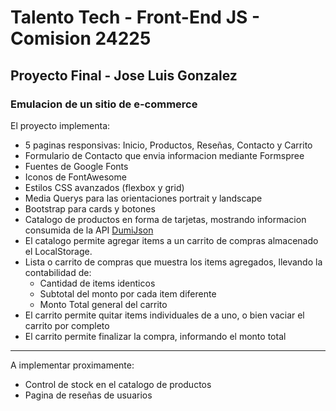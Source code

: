 # Talento Tech - Front-End JS - Comision 24225
## Proyecto Final - Jose Luis Gonzalez
### Emulacion de un sitio de e-commerce

El proyecto implementa:
- 5 paginas responsivas: Inicio, Productos, Reseñas, Contacto y Carrito
- Formulario de Contacto que envia informacion mediante Formspree
- Fuentes de Google Fonts
- Iconos de FontAwesome
- Estilos CSS avanzados (flexbox y grid)
- Media Querys para las orientaciones portrait y landscape
- Bootstrap para cards y botones
- Catalogo de productos en forma de tarjetas, mostrando informacion consumida de la API [DumiJson](https://dummyjson.com/products)
- El catalogo permite agregar items a un carrito de compras almacenado el LocalStorage.
- Lista o carrito de compras que muestra los items agregados, llevando la contabilidad de:
    - Cantidad de items identicos
    - Subtotal del monto por cada item diferente
    - Monto Total general del carrito
- El carrito permite quitar items individuales de a uno, o bien vaciar el carrito por completo
- El carrito permite finalizar la compra, informando el monto total

---
A implementar proximamente:
- Control de stock en el catalogo de productos
- Pagina de reseñas de usuarios



